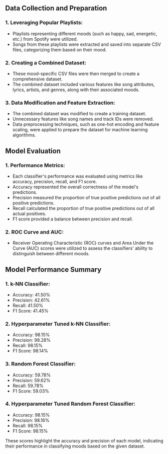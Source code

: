 ## Data Collection and Preparation

### 1. Leveraging Popular Playlists:
- Playlists representing different moods (such as happy, sad, energetic, etc.) from Spotify were utilized.
- Songs from these playlists were extracted and saved into separate CSV files, categorizing them based on their mood.

### 2. Creating a Combined Dataset:
- These mood-specific CSV files were then merged to create a comprehensive dataset.
- The combined dataset included various features like song attributes, lyrics, artists, and genres, along with their associated moods.

### 3. Data Modification and Feature Extraction:
- The combined dataset was modified to create a training dataset.
- Unnecessary features like song names and track IDs were removed.
- Data preprocessing techniques, such as one-hot encoding and feature scaling, were applied to prepare the dataset for machine learning algorithms.

## Model Evaluation
### 1. Performance Metrics:
- Each classifier's performance was evaluated using metrics like accuracy, precision, recall, and F1 score.
- Accuracy represented the overall correctness of the model's predictions.
- Precision measured the proportion of true positive predictions out of all positive predictions.
- Recall calculated the proportion of true positive predictions out of all actual positives.
- F1 score provided a balance between precision and recall.

### 2. ROC Curve and AUC:
- Receiver Operating Characteristic (ROC) curves and Area Under the Curve (AUC) scores were utilized to assess the classifiers' ability to distinguish between different moods.

## Model Performance Summary
### 1. k-NN Classifier:
- Accuracy: 41.50%
- Precision: 42.61%
- Recall: 41.50%
- F1 Score: 41.45%

### 2. Hyperparameter Tuned k-NN Classifier:
- Accuracy: 98.15%
- Precision: 98.28%
- Recall: 98.15%
- F1 Score: 98.14%

### 3. Random Forest Classifier:
- Accuracy: 59.78%
- Precision: 59.62%
- Recall: 59.78%
- F1 Score: 59.03%

### 4. Hyperparameter Tuned Random Forest Classifier:
- Accuracy: 98.15%
- Precision: 98.16%
- Recall: 98.15%
- F1 Score: 98.15%

These scores highlight the accuracy and precision of each model, indicating their performance in classifying moods based on the given dataset.
